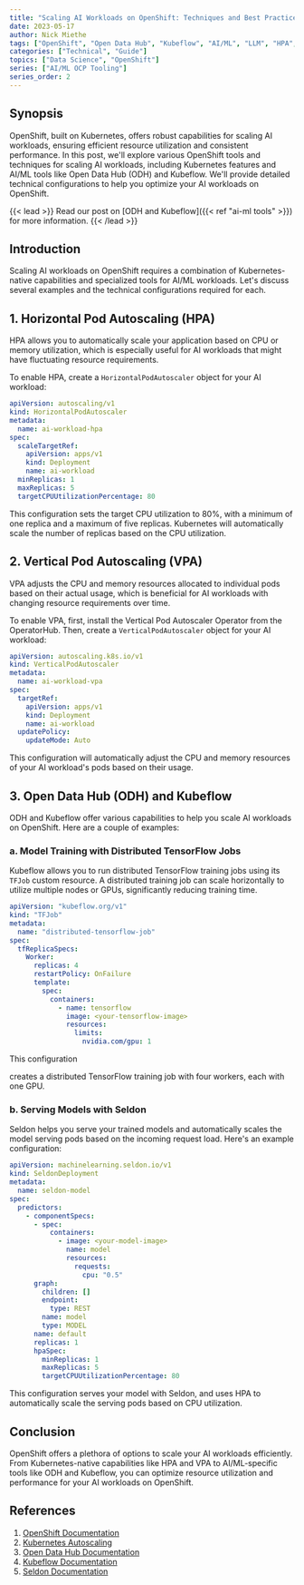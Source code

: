 ```yaml
---
title: "Scaling AI Workloads on OpenShift: Techniques and Best Practices"
date: 2023-05-17
author: Nick Miethe
tags: ["OpenShift", "Open Data Hub", "Kubeflow", "AI/ML", "LLM", "HPA", "VPA", "TensorFlow", "Seldon"]
categories: ["Technical", "Guide"]
topics: ["Data Science", "OpenShift"]
series: ["AI/ML OCP Tooling"]
series_order: 2
---
```


## Synopsis

OpenShift, built on Kubernetes, offers robust capabilities for scaling AI workloads, ensuring efficient resource utilization and consistent performance. In this post, we'll explore various OpenShift tools and techniques for scaling AI workloads, including Kubernetes features and AI/ML tools like Open Data Hub (ODH) and Kubeflow. We'll provide detailed technical configurations to help you optimize your AI workloads on OpenShift.

{{< lead >}}
Read our post on [ODH and Kubeflow]({{< ref "ai-ml tools" >}}) for more information.
{{< /lead >}}

## Introduction

Scaling AI workloads on OpenShift requires a combination of Kubernetes-native capabilities and specialized tools for AI/ML workloads. Let's discuss several examples and the technical configurations required for each.

## 1. Horizontal Pod Autoscaling (HPA)

HPA allows you to automatically scale your application based on CPU or memory utilization, which is especially useful for AI workloads that might have fluctuating resource requirements.

To enable HPA, create a `HorizontalPodAutoscaler` object for your AI workload:

```yaml
apiVersion: autoscaling/v1
kind: HorizontalPodAutoscaler
metadata:
  name: ai-workload-hpa
spec:
  scaleTargetRef:
    apiVersion: apps/v1
    kind: Deployment
    name: ai-workload
  minReplicas: 1
  maxReplicas: 5
  targetCPUUtilizationPercentage: 80
```

This configuration sets the target CPU utilization to 80%, with a minimum of one replica and a maximum of five replicas. Kubernetes will automatically scale the number of replicas based on the CPU utilization.

## 2. Vertical Pod Autoscaling (VPA)

VPA adjusts the CPU and memory resources allocated to individual pods based on their actual usage, which is beneficial for AI workloads with changing resource requirements over time.

To enable VPA, first, install the Vertical Pod Autoscaler Operator from the OperatorHub. Then, create a `VerticalPodAutoscaler` object for your AI workload:

```yaml
apiVersion: autoscaling.k8s.io/v1
kind: VerticalPodAutoscaler
metadata:
  name: ai-workload-vpa
spec:
  targetRef:
    apiVersion: apps/v1
    kind: Deployment
    name: ai-workload
  updatePolicy:
    updateMode: Auto
```

This configuration will automatically adjust the CPU and memory resources of your AI workload's pods based on their usage.

## 3. Open Data Hub (ODH) and Kubeflow

ODH and Kubeflow offer various capabilities to help you scale AI workloads on OpenShift. Here are a couple of examples:

### a. Model Training with Distributed TensorFlow Jobs

Kubeflow allows you to run distributed TensorFlow training jobs using its `TFJob` custom resource. A distributed training job can scale horizontally to utilize multiple nodes or GPUs, significantly reducing training time.

```yaml
apiVersion: "kubeflow.org/v1"
kind: "TFJob"
metadata:
  name: "distributed-tensorflow-job"
spec:
  tfReplicaSpecs:
    Worker:
      replicas: 4
      restartPolicy: OnFailure
      template:
        spec:
          containers:
            - name: tensorflow
              image: <your-tensorflow-image>
              resources:
                limits:
                  nvidia.com/gpu: 1
```

This configuration

 creates a distributed TensorFlow training job with four workers, each with one GPU.

### b. Serving Models with Seldon

Seldon helps you serve your trained models and automatically scales the model serving pods based on the incoming request load. Here's an example configuration:

```yaml
apiVersion: machinelearning.seldon.io/v1
kind: SeldonDeployment
metadata:
  name: seldon-model
spec:
  predictors:
    - componentSpecs:
      - spec:
          containers:
            - image: <your-model-image>
              name: model
              resources:
                requests:
                  cpu: "0.5"
      graph:
        children: []
        endpoint:
          type: REST
        name: model
        type: MODEL
      name: default
      replicas: 1
      hpaSpec:
        minReplicas: 1
        maxReplicas: 5
        targetCPUUtilizationPercentage: 80
```

This configuration serves your model with Seldon, and uses HPA to automatically scale the serving pods based on CPU utilization.

## Conclusion

OpenShift offers a plethora of options to scale your AI workloads efficiently. From Kubernetes-native capabilities like HPA and VPA to AI/ML-specific tools like ODH and Kubeflow, you can optimize resource utilization and performance for your AI workloads on OpenShift.

## References

1. [OpenShift Documentation](https://docs.openshift.com/)
2. [Kubernetes Autoscaling](https://kubernetes.io/docs/tasks/run-application/horizontal-pod-autoscale/)
3. [Open Data Hub Documentation](https://opendatahub.io/docs.html)
4. [Kubeflow Documentation](https://www.kubeflow.org/docs/)
5. [Seldon Documentation](https://docs.seldon.io/projects/seldon-core/en/latest/)
